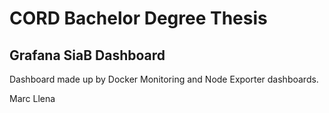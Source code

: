 # CORD Bachelor Degree Thesis

## Grafana SiaB Dashboard

Dashboard made up by Docker Monitoring and Node Exporter dashboards.

Marc Llena
